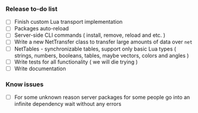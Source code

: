 ### Release to-do list
- [ ] Finish custom Lua transport implementation
- [ ] Packages auto-reload
- [ ] Server-side CLI commands ( install, remove, reload and etc. )
- [ ] Write a new NetTransfer class to transfer large amounts of data over `net`
- [ ] NetTables - synchronizable tables, support only basic Lua types ( strings, numbers, booleans, tables, maybe vectors, colors and angles )
- [ ] Write tests for all functionality ( we will die trying )
- [ ] Write documentation

### Know issues
- [ ] For some unknown reason server packages for some people go into an infinite dependency wait without any errors
